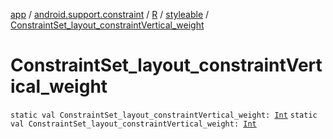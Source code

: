 [app](../../../index.md) / [android.support.constraint](../../index.md) / [R](../index.md) / [styleable](index.md) / [ConstraintSet_layout_constraintVertical_weight](.)

# ConstraintSet_layout_constraintVertical_weight

`static val ConstraintSet_layout_constraintVertical_weight: `[`Int`](https://kotlinlang.org/api/latest/jvm/stdlib/kotlin/-int/index.html)
`static val ConstraintSet_layout_constraintVertical_weight: `[`Int`](https://kotlinlang.org/api/latest/jvm/stdlib/kotlin/-int/index.html)